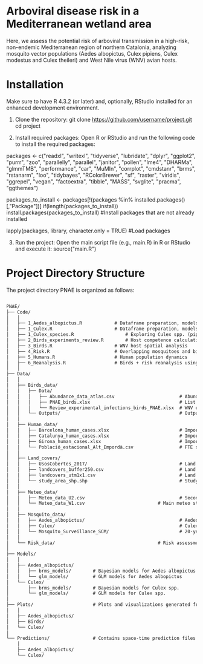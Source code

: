 # Arboviral disease risk in a Mediterranean wetland area

Here, we assess the potential risk of arboviral transmission in a high-risk, non-endemic Mediterranean region of northern Catalonia, analyzing mosquito vector populations (Aedes albopictus, Culex pipiens, Culex modestus and Culex theileri) and West Nile virus (WNV) avian hosts.

# Installation

Make sure to have R 4.3.2 (or later) and, optionally, RStudio installed for an enhanced development environment.

1. Clone the repository:
git clone https://github.com/username/project.git
cd project

2. Install required packages: Open R or RStudio and run the following code to install the required packages:

packages <- c("readxl", "writexl", "tidyverse", "lubridate", "dplyr", "ggplot2", "purrr", "zoo", "parallelly", "parallel", "janitor", "pollen", "lme4", "DHARMa", "glmmTMB", "performance", "car", "MuMIn", "corrplot", "cmdstanr", "brms", "rstanarm", "loo", "tidybayes", "RColorBrewer", "sf", "raster", "viridis", "ggrepel", "vegan", "factoextra", "tibble", "MASS", "svglite", "pracma", "ggthemes")

packages_to_install <- packages[!(packages %in% installed.packages()[,"Package"])]
if(length(packages_to_install)) install.packages(packages_to_install) #Install packages that are not already installed

lapply(packages, library, character.only = TRUE) #Load packages

3. Run the project: Open the main script file (e.g., main.R) in R or RStudio and execute it:
source("main.R")

# Project Directory Structure

The project directory PNAE is organized as follows:

```markdown

PNAE/
├── Code/                  		    
│   │
│   ├── 1_Aedes_albopictus.R    	    # Dataframe preparation, models, and predictions for Aedes albopictus data
│   ├── 1_Culex.R               	    # Dataframe preparation, models, and predictions for Culex spp. data
│   ├── 1_Culex_species.R                   # Exploring Culex spp. (pipiens, modestus and theileri)
│   ├── 2_Birds_experiments_review.R        # Host competence calculations using experimental infection data
│   ├── 3_Birds.R               	    # WNV host spatial analysis
│   ├── 4_Risk.R                	    # Overlapping mosquitoes and birds
│   ├── 5_Humans.R              	    # Human population dynamics
│   ├── 6_Reanalysis.R    	            # Birds + risk reanalysis using an alternative infection threshold (4 PFU/ml)
│   │	
├── Data/
│   │ 
│   ├── Birds_data/       		
│   │   ├── Data/
│   │   │   ├── Abundance_data_atlas.csv                     	# Abundance data from the "Atlas of Nesting Birds of Catalonia"
│   │   │   ├── PNAE_birds.xlsx                             	# List of bird species
│   │   │   └── Review_experimental_infections_birds_PNAE.xlsx  # WNV experimental infections global review
│   │   └── Outputs/                                         	# Output folder
│   │	
│   ├── Human_data/
│   │   ├── Barcelona_human_cases.xlsx                       	# Imported cases in Barcelona
│   │   ├── Catalunya_human_cases.xlsx                       	# Imported cases in Catalunya
│   │   ├── Girona_human_cases.xlsx                          	# Imported cases in Girona
│   │   └── Població_estacional_Alt_Empordà.csv              	# FTE seasonal population (Alt Empordà region)
│   │	
│   ├── Land_covers/      		
│   │   ├── UsosCobertes_2017/                               	# Land cover map            
│   │   ├── landcovers_buffer250.csv                         	# Land covers in a 250 m radius buffer around each mosquito trap
│   │   ├── landcovers_utm1x1.csv                            	# Land covers in each 1x1 km grid cell
│   │   └── study_area_shp.shp                               	# Study area shapefile (to generate predictions)
│   │	
│   ├── Meteo_data/       		
│   │   ├── Meteo_data_U2.csv                       	     	# Secondary meteo station data
│   │   └── Meteo_data_W1.csv             		     	# Main meteo station data
│   │	
│   ├── Mosquito_data/    		
│   │   ├── Aedes_albopictus/                                	# Aedes albopictus output folder
│   │   ├── Culex/                                           	# Culex spp. output folder
│   │   └── Mosquito_Surveillance_SCM/                       	# 20-year mosquito surveillance database
│   │	
│   └── Risk_data/        		                     	# Risk assessment output folder
│
├── Models/               		
│   │
│   ├── Aedes_albopictus/
│   │   ├── brms_models/  		# Bayesian models for Aedes albopictus
│   │   └── glm_models/   		# GLM models for Aedes albopictus
│   └── Culex/
│       ├── brms_models/  		# Bayesian models for Culex spp.
│       └── glm_models/   		# GLM models for Culex spp.
│
├── Plots/                		# Plots and visualizations generated from data
│   │
│   ├── Aedes_albopictus/
│   ├── Birds/
│   └── Culex/
│
└── Predictions/          		# Contains space-time prediction files
    │
    ├── Aedes_albopictus/
    └── Culex/



